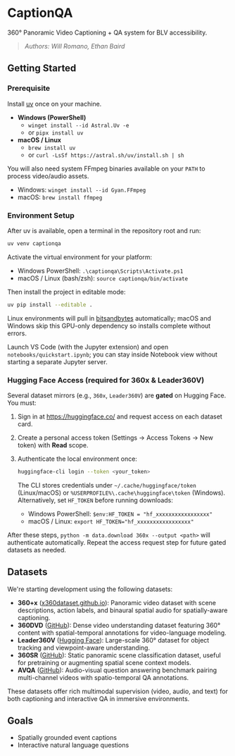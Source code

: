 # **CaptionQA**

360° Panoramic Video Captioning + QA system for BLV accessibility.

> *Authors: Will Romano, Ethan Baird*

## Getting Started

### Prerequisite

Install [uv](https://docs.astral.sh/uv/) once on your machine.

- **Windows (PowerShell)**
  - `winget install --id Astral.Uv -e`
  - or `pipx install uv`
- **macOS / Linux**
  - `brew install uv`
  - or `curl -LsSf https://astral.sh/uv/install.sh | sh`

You will also need system FFmpeg binaries available on your `PATH` to process video/audio assets.

- Windows: `winget install --id Gyan.FFmpeg`
- macOS: `brew install ffmpeg`

### Environment Setup

After uv is available, open a terminal in the repository root and run:

```bash
uv venv captionqa
```

Activate the virtual environment for your platform:

- Windows PowerShell: `.\captionqa\Scripts\Activate.ps1`
- macOS / Linux (bash/zsh): `source captionqa/bin/activate`

Then install the project in editable mode:

```bash
uv pip install --editable .
```

Linux environments will pull in [bitsandbytes](https://github.com/TimDettmers/bitsandbytes) automatically; macOS and Windows skip this GPU-only dependency so installs complete without errors.

Launch VS Code (with the Jupyter extension) and open `notebooks/quickstart.ipynb`; you can stay inside Notebook view without starting a separate Jupyter server.

### Hugging Face Access (required for 360x & Leader360V)

Several dataset mirrors (e.g., `360x`, `Leader360V`) are **gated** on Hugging Face. You must:

1. Sign in at <https://huggingface.co/> and request access on each dataset card.
2. Create a personal access token (Settings → Access Tokens → New token) with **Read** scope.
3. Authenticate the local environment once:

   ```bash
   huggingface-cli login --token <your_token>
   ```

   The CLI stores credentials under `~/.cache/huggingface/token` (Linux/macOS) or `%USERPROFILE%\.cache\huggingface\token` (Windows). Alternatively, set `HF_TOKEN` before running downloads:

   - Windows PowerShell: `$env:HF_TOKEN = "hf_xxxxxxxxxxxxxxxxx"`
   - macOS / Linux: `export HF_TOKEN="hf_xxxxxxxxxxxxxxxxx"`

After these steps, `python -m data.download 360x --output <path>` will authenticate automatically. Repeat the access request step for future gated datasets as needed.

## Datasets

We're starting development using the following datasets:

- **360+x** ([x360dataset.github.io](https://x360dataset.github.io)): Panoramic video dataset with scene descriptions, action labels, and binaural spatial audio for spatially-aware captioning.
- **360DVD** ([GitHub](https://github.com/Akaneqwq/360DVD)): Dense video understanding dataset featuring 360° content with spatial-temporal annotations for video-language modeling.
- **Leader360V** ([Hugging Face](https://huggingface.co/datasets/Leader360V/Leader360V)): Large-scale 360° dataset for object tracking and viewpoint-aware understanding.
- **360SR** ([GitHub](https://github.com/360SR/360SR-Challenge)): Static panoramic scene classification dataset, useful for pretraining or augmenting spatial scene context models.
- **AVQA** ([GitHub](https://github.com/AlyssaYoung/AVQA)): Audio-visual question answering benchmark pairing multi-channel videos with spatio-temporal QA annotations.

These datasets offer rich multimodal supervision (video, audio, and text) for both captioning and interactive QA in immersive environments.

## Goals

- Spatially grounded event captions
- Interactive natural language questions

